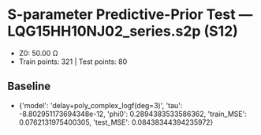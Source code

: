 # S-parameter Predictive-Prior Test — LQG15HH10NJ02_series.s2p (S12)
- Z0: 50.00 Ω
- Train points: 321  |  Test points: 80

## Baseline
- {'model': 'delay+poly_complex_logf(deg=3)', 'tau': -8.802951173694348e-12, 'phi0': 0.2894383533586362, 'train_MSE': 0.0762131975400305, 'test_MSE': 0.08438344394235972}